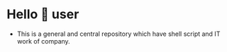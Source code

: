 # Hello :wave: user

- This is a general and central repository which have shell script and IT work of company.